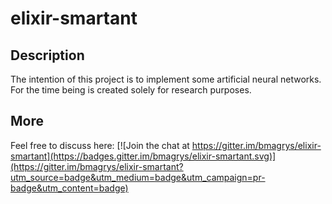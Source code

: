 # elixir-smartant

## Description

The intention of this project is to implement some artificial neural networks. For the time being is created solely for research purposes.

## More

Feel free to discuss here: [![Join the chat at https://gitter.im/bmagrys/elixir-smartant](https://badges.gitter.im/bmagrys/elixir-smartant.svg)](https://gitter.im/bmagrys/elixir-smartant?utm_source=badge&utm_medium=badge&utm_campaign=pr-badge&utm_content=badge)
